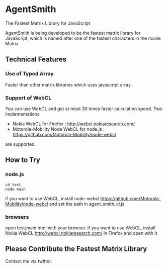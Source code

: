 # AgentSmith
The Fastest Matrix Library for JavaScript

AgentSmith is being developed to be the fastest matrix library for JavaScript, which is named after one of the fastest characters in the movie Matrix.

## Technical Features

### Use of Typed Array
Faster than other matrix libraries which uses javascript array.

### Support of WebCL
You can use WebCL and get at most 30 times faster calculation speed.
Two implementations

- Nokia WebCL for Firefox : http://webcl.nokiaresearch.com/
- Motorola-Mobility Node WebCL for node.js : https://github.com/Motorola-Mobility/node-webcl

are supported.

## How to Try

### node.js
	cd test
	node main
if you want to use WebCL, install node-webcl https://github.com/Motorola-Mobility/node-webcl and set the path in agent_smith_cl.js

### browsers
open test/main.html with your browser.
if you want to use WebCL, install Nokia WebCL http://webcl.nokiaresearch.com/ in Firefox and open with it

## Please Contribute the Fastest Matrix Library
Contact me via twitter.
